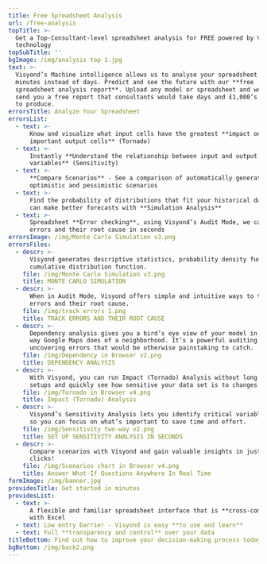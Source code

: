 ```yaml
---
title: Free Spreadsheet Analysis
url: /free-analysis
topTitle: >-
  Get a Top-Consultant-level spreadsheet analysis for FREE powered by Visyond’s
  technology
topSubTitle: ''
bgImage: /img/analysis top 1.jpg
text: >-
  Visyond’s Machine intelligence allows us to analyse your spreadsheet in
  minutes instead of days. Predict and see the future with our **free
  spreadsheet analysis report**. Upload any model or spreadsheet and we will
  send you a free report that consultants would take days and £1,000’s in fees
  to produce.
errorsTitle: Analyze Your Spreadsheet
errorsList:
  - text: >-
      Know and visualize what input cells have the greatest **impact on
      important output cells** (Tornado)
  - text: >-
      Instantly **Understand the relationship between input and output
      variables** (Sensitivity)
  - text: >-
      **Compare Scenarios** - See a comparison of automatically generated
      optimistic and pessimistic scenarios
  - text: >-
      Find the probability of distributions that fit your historical data so you
      can make better forecasts with **Simulation Analysis**
  - text: >-
      Spreadsheet **Error checking**, using Visyond’s Audit Mode, we can track
      errors and their root cause in seconds
errorsImage: /img/Monte Carlo Simulation v3.png
errorsFiles:
  - descr: >-
      Visyond generates descriptive statistics, probability density function and
      cumulative distribution function.
    file: /img/Monte Carlo Simulation v3.png
    title: MONTE CARLO SIMULATION
  - descr: >-
      When in Audit Mode, Visyond offers simple and intuitive ways to track
      errors and their root cause.
    file: /img/track errors 1.png
    title: TRACK ERRORS AND THEIR ROOT CAUSE
  - descr: >-
      Dependency analysis gives you a bird’s eye view of your model in the same
      way Google Maps does of a neighborhood. It’s a powerful auditing tool,
      uncovering errors that would be otherwise painstaking to catch.
    file: /img/Dependency in Browser v2.png
    title: DEPENDENCY ANALYSIS
  - descr: >-
      With Visyond, you can run Impact (Tornado) Analysis without long manual
      setups and quickly see how sensitive your data set is to changes.
    file: /img/Tornado in Browser v4.png
    title: Impact (Tornado) Analysis
  - descr: >-
      Visyond’s Sensitivity Analysis lets you identify critical variables easily
      so you can focus on what’s important to save time and effort.
    file: /img/Sensitivity two-way v2.png
    title: SET UP SENSITIVITY ANALYSIS IN SECONDS
  - descr: >-
      Compare scenarios with Visyond and gain valuable insights in just a few
      clicks!
    file: /img/Scenarios chart in Browser v4.png
    title: Answer What-If Questions Anywhere In Real Time
formImage: /img/banner.jpg
providesTitle: Get started in minutes
providesList:
  - text: >-
      A flexible and familiar spreadsheet interface that is **cross-compatible**
      with Excel
  - text: Low entry barrier - Visyond is easy **to use and learn**
  - text: Full **transparency and control** over your data
titleBottom: Find out how to improve your decision-making process today
bgBottom: /img/back2.png
---
```


